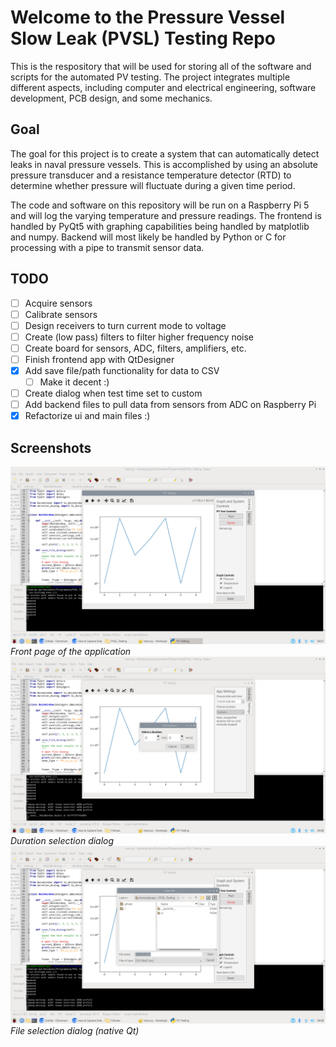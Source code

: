 # Welcome to the Pressure Vessel Slow Leak (PVSL) Testing Repo
This is the respository that will be used for storing all of the software and scripts for the automated PV testing.
The project integrates multiple different aspects, including computer and electrical engineering, software development,
PCB design, and some mechanics.

## Goal
The goal for this project is to create a system that can automatically detect leaks in naval pressure vessels. This is
accomplished by using an absolute pressure transducer and a resistance temperature detector (RTD) to determine whether
pressure will fluctuate during a given time period.

The code and software on this repository will be run on a Raspberry Pi 5 and will log the varying temperature and
pressure readings. The frontend is handled by PyQt5 with graphing capabilities being handled by matplotlib and numpy.
Backend will most likely be handled by Python or C for processing with a pipe to transmit sensor data.

## TODO
- [ ] Acquire sensors
- [ ] Calibrate sensors
- [ ] Design receivers to turn current mode to voltage
- [ ] Create (low pass) filters to filter higher frequency noise
- [ ] Create board for sensors, ADC, filters, amplifiers, etc.
- [ ] Finish frontend app with QtDesigner
- [x] Add save file/path functionality for data to CSV
  - [ ] Make it decent :)
- [ ] Create dialog when test time set to custom  
- [ ] Add backend files to pull data from sensors from ADC on Raspberry Pi
- [x] Refactorize ui and main files :)

## Screenshots
![The main screen of the application](./main_app.png)
_Front page of the application_
![Duration selection dialog](./duration_select_dialog.png)
_Duration selection dialog_
![File selection dialog](./file_select_dialog.png)
_File selection dialog (native Qt)_
